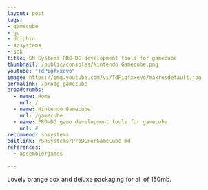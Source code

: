 ```yaml
---
layout: post
tags: 
- gamecube
- gc
- dolphin
- snsystems
- sdk
title: SN Systems PRO-DG development tools for gamecube
thumbnail: /public/consoles/Nintendo Gamecube.png
youtube: "TdPigfxxevo"
image: https://img.youtube.com/vi/TdPigfxxevo/maxresdefault.jpg
permalink: /prodg-gamecube
breadcrumbs:
  - name: Home
    url: /
  - name: Nintendo Gamecube
    url: /gamecube
  - name: PRO-DG game development tools for gamecube
    url: #
recommend: snsystems
editlink: /SnSystems/ProDGForGameCube.md
references:
  - assemblergames

---
```

Lovely orange box and deluxe packaging for all of 150mb.

